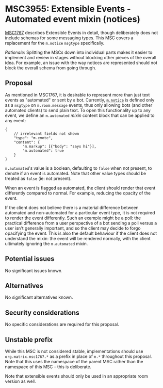 # MSC3955: Extensible Events - Automated event mixin (notices)

[MSC1767](https://github.com/matrix-org/matrix-doc/pull/1767) describes Extensible Events in detail,
though deliberately does not include schemas for some messaging types. This MSC covers a replacement
for the `m.notice` `msgtype` specifically.

*Rationale*: Splitting the MSCs down into individual parts makes it easier to implement and review in
stages without blocking other pieces of the overall idea. For example, an issue with the way notices
are represented should not block the overall schema from going through.

## Proposal

As mentioned in MSC1767, it is desirable to represent more than just text events as "automated" or
sent by a bot. Currently, [`m.notice`](https://spec.matrix.org/v1.5/client-server-api/#mnotice) is
defined only as a `msgtype` on `m.room.message` events, thus only allowing bots (and other automated
clients) to send plain text. To open this functionality up to any event, we define an `m.automated`
*mixin* content block that can be applied to any event:

```json5
{
    // irrelevant fields not shown
    "type": "m.emote",
    "content": {
        "m.markup": [{"body": "says hi"}],
        "m.automated": true
    }
}
```

`m.automated`'s value is a boolean, defaulting to `false` when not present, to denote if an event is
automated. Note that other value types should be treated as `false` (ie: not present).

When an event is flagged as automated, the client should render that event differently compared to
normal. For example, reducing the opacity of the event.

If the client does not believe there is a material difference between automated and non-automated for
a particular event type, it is not required to render the event differently. Such an example might be
a poll: the practical difference from a user perspective of a bot sending a poll versus a user isn't
generally important, and so the client may decide to forgo opacifying the event. This is also the
default behaviour if the client does not understand the mixin: the event will be rendered normally,
with the client ultimately ignoring the `m.automated` mixin.

## Potential issues

No significant issues known.

## Alternatives

No significant alternatives known.

## Security considerations

No specific considerations are required for this proposal.

## Unstable prefix

While this MSC is not considered stable, implementations should use `org.matrix.msc1767.*` as a prefix in
place of `m.*` throughout this proposal. Note that this uses the namespace of the parent MSC rather than
the namespace of this MSC - this is deliberate.

Note that extensible events should only be used in an appropriate room version as well.
